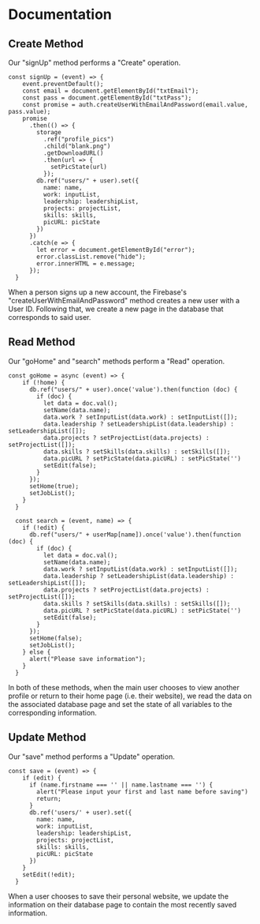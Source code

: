 # Documentation

## Create Method

Our "signUp" method performs a "Create" operation. 

```
const signUp = (event) => {
    event.preventDefault();
    const email = document.getElementById("txtEmail");
    const pass = document.getElementById("txtPass");
    const promise = auth.createUserWithEmailAndPassword(email.value, pass.value);
    promise
      .then(() => {
        storage
          .ref("profile_pics")
          .child("blank.png")
          .getDownloadURL()
          .then(url => {
            setPicState(url)
          });
        db.ref("users/" + user).set({
          name: name,
          work: inputList,
          leadership: leadershipList,
          projects: projectList,
          skills: skills,
          picURL: picState
        })
      })
      .catch(e => {
        let error = document.getElementById("error");
        error.classList.remove("hide");
        error.innerHTML = e.message;
      });
  }
```

When a person signs up a new account, the Firebase's "createUserWithEmailAndPassword" method creates a new user with a User ID. Following that, we create a new page in the database that corresponds to said user.

## Read Method

Our "goHome" and "search" methods perform a "Read" operation.

```
const goHome = async (event) => {
    if (!home) {
      db.ref("users/" + user).once('value').then(function (doc) {
        if (doc) {
          let data = doc.val();
          setName(data.name);
          data.work ? setInputList(data.work) : setInputList([]);
          data.leadership ? setLeadershipList(data.leadership) : setLeadershipList([]);
          data.projects ? setProjectList(data.projects) : setProjectList([]);
          data.skills ? setSkills(data.skills) : setSkills([]);
          data.picURL ? setPicState(data.picURL) : setPicState('')
          setEdit(false);
        }
      });
      setHome(true);
      setJobList();
    }
  }

  const search = (event, name) => {
    if (!edit) {
      db.ref("users/" + userMap[name]).once('value').then(function (doc) {
        if (doc) {
          let data = doc.val();
          setName(data.name);
          data.work ? setInputList(data.work) : setInputList([]);
          data.leadership ? setLeadershipList(data.leadership) : setLeadershipList([]);
          data.projects ? setProjectList(data.projects) : setProjectList([]);
          data.skills ? setSkills(data.skills) : setSkills([]);
          data.picURL ? setPicState(data.picURL) : setPicState('')
          setEdit(false);
        }
      });
      setHome(false);
      setJobList();
    } else {
      alert("Please save information");
    }
  }
```

In both of these methods, when the main user chooses to view another profile or return to their home page (i.e. their website), we read the data on the associated database page and set the state of all variables to the corresponding information.

## Update Method

Our "save" method performs a "Update" operation.

```
const save = (event) => {
    if (edit) {
      if (name.firstname === '' || name.lastname === '') {
        alert("Please input your first and last name before saving")
        return;
      }
      db.ref('users/' + user).set({
        name: name,
        work: inputList,
        leadership: leadershipList,
        projects: projectList,
        skills: skills,
        picURL: picState
      })
    }
    setEdit(!edit);
  }
```

When a user chooses to save their personal website, we update the information on their database page to contain the most recently saved information.